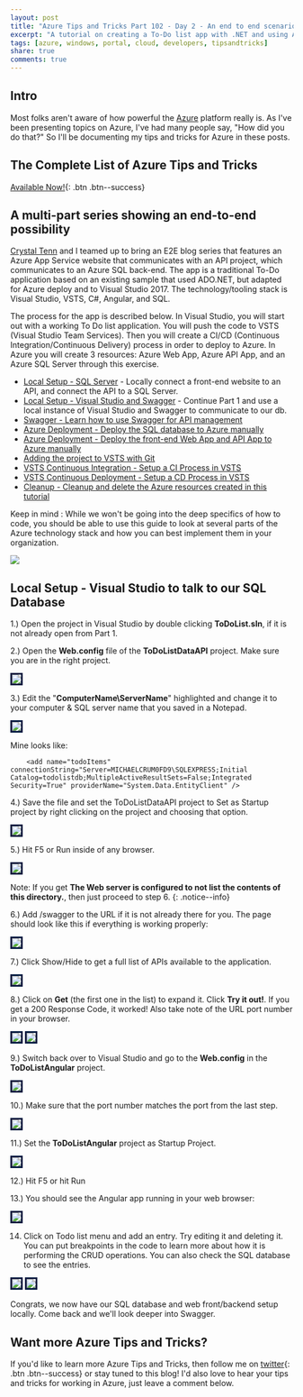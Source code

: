 ```yaml
---
layout: post
title: "Azure Tips and Tricks Part 102 - Day 2 - An end to end scenario with Azure App Service, API Apps, SQL, VSTS and CI/CD"
excerpt: "A tutorial on creating a To-Do list app with .NET and using Azure App Service, API Apps, SQL, VSTS and CI/CD"
tags: [azure, windows, portal, cloud, developers, tipsandtricks]
share: true
comments: true
---
```


## Intro

Most folks aren't aware of how powerful the [Azure](http://www.azure.com) platform really is. As I've been presenting topics on Azure, I've had many people say, "How did you do that?" So I'll be documenting my tips and tricks for Azure in these posts.

## The Complete List of Azure Tips and Tricks

[Available Now!](https://michaelcrump.net/azure-tips-and-tricks-complete-list/){: .btn .btn--success} 

## A multi-part series showing an end-to-end possibility

[Crystal Tenn](https://www.linkedin.com/in/crystal-tenn-6a0b9b67/) and I teamed up to bring an E2E blog series that features an Azure App Service website that communicates with an API project, which communicates to an Azure SQL back-end. The app is a traditional To-Do application based on an existing sample that used ADO.NET, but adapted for Azure deploy and to Visual Studio 2017. The  technology/tooling stack is Visual Studio, VSTS, C#, Angular, and SQL. 

The process for the app is described below. In Visual Studio, you will start out with a working To Do list application. You will push the code to VSTS (Visual Studio Team Services). Then you will create a CI/CD (Continuous Integration/Continuous Delivery) process in order to deploy to Azure. In Azure you will create 3 resources: Azure Web App, Azure API App, and an Azure SQL Server through this exercise. 

* [Local Setup - SQL Server](http://www.michaelcrump.net/azure-tips-and-tricks101/) - Locally connect a front-end website to an API, and connect the API to a SQL Server. 
* [Local Setup - Visual Studio and Swagger](http://www.michaelcrump.net/azure-tips-and-tricks102/) - Continue Part 1 and use a local instance of Visual Studio and Swagger to communicate to our db.
* [Swagger - Learn how to use Swagger for API management](http://www.michaelcrump.net/azure-tips-and-tricks103/)
* [Azure Deployment - Deploy the SQL database to Azure manually](http://www.michaelcrump.net/azure-tips-and-tricks104/)
* [Azure Deployment - Deploy the front-end Web App and API App to Azure manually](http://www.michaelcrump.net/azure-tips-and-tricks105/)
* [Adding the project to VSTS with Git](http://www.michaelcrump.net/azure-tips-and-tricks107/) 
* [VSTS Continuous Integration - Setup a CI Process in VSTS](http://www.michaelcrump.net/azure-tips-and-tricks108/) 
* [VSTS Continuous Deployment - Setup a CD Process in VSTS](http://www.michaelcrump.net/azure-tips-and-tricks109/) 
* [Cleanup - Cleanup and delete the Azure resources created in this tutorial](http://www.michaelcrump.net/azure-tips-and-tricks110/)

Keep in mind : While we won't be going into the deep specifics of how to code, you should be able to use this guide to look at several parts of the Azure technology stack and how you can best implement them in your organization. 

<img src="/files/todolist-diagram.png">

## Local Setup - Visual Studio to talk to our SQL Database

1.) Open the project in Visual Studio by double clicking **ToDoList.sln**, if it is not already open from Part 1.

2.) Open the **Web.config** file of the **ToDoListDataAPI** project. Make sure you are in the right project. 

<img style="border:3px solid #021a40" src="/files/e2e-webconfig.jpg">

3.) Edit the "**ComputerName\ServerName**" highlighted and change it to your computer & SQL server name that you saved in a Notepad. 

<img style="border:3px solid #021a40" src="/files/e2e-webconfig2.jpg">

Mine looks like: 

```text
    <add name="todoItems" connectionString="Server=MICHAELCRUM0FD9\SQLEXPRESS;Initial Catalog=todolistdb;MultipleActiveResultSets=False;Integrated Security=True" providerName="System.Data.EntityClient" />
```

4.) Save the file and set the ToDoListDataAPI project to Set as Startup project by right clicking on the project and choosing that option.

<img style="border:3px solid #021a40" src="/files/e2e-setstartup.jpg">

5.) Hit F5 or Run inside of any browser. 

<img style="border:3px solid #021a40" src="/files/e2e-run.jpg">

Note: If you get **The Web server is configured to not list the contents of this directory.**, then just proceed to step 6. 
{: .notice--info}

6.) Add /swagger to the URL if it is not already there for you. The page should look like this if everything is working properly:

<img style="border:3px solid #021a40" src="/files/e2e-swagger.jpg">

7.) Click Show/Hide to get a full list of APIs available to the application.

<img style="border:3px solid #021a40" src="/files/e2e-showhide.jpg">

8.) Click on **Get** (the first one in the list) to expand it. Click **Try it out!**. If you get a 200 Response Code, it worked! Also take note of the URL port number in your browser. 

<img style="border:3px solid #021a40" src="/files/e2e-get.jpg">

<img style="border:3px solid #021a40" src="/files/e2e-get1.jpg">

9.) Switch back over to Visual Studio and go to the **Web.config** in the **ToDoListAngular** project.  

<img style="border:3px solid #021a40" src="/files/e2e-angularprojwebconfig.jpg">

10.) Make sure that the port number matches the port from the last step.

<img style="border:3px solid #021a40" src="/files/e2e-angularwebconfig.jpg">

11.)  Set the **ToDoListAngular** project as Startup Project. 

<img style="border:3px solid #021a40" src="/files/e2e-angularstart.jpg">

12.)  Hit F5 or hit Run 

13.) You should see the Angular app running in your web browser:

<img style="border:3px solid #021a40" src="/files/e2e-todohome.jpg">

14. Click on Todo list menu and add an entry. Try editing it and deleting it. You can put breakpoints in the code to learn more about how it is performing the CRUD operations. You can also check the SQL database to see the entries. 

<img style="border:3px solid #021a40" src="/files/e2e-todolist.gif">

<img style="border:3px solid #021a40" src="/files/e2e-sql1.jpg">

Congrats, we now have our SQL database and web front/backend setup locally. Come back and we'll look deeper into Swagger. 


## Want more Azure Tips and Tricks?

If you'd like to learn more Azure Tips and Tricks, then follow me on [twitter](http://twitter.com/mbcrump){: .btn .btn--success} or stay tuned to this blog! I'd also love to hear your tips and tricks for working in Azure, just leave a comment below. 